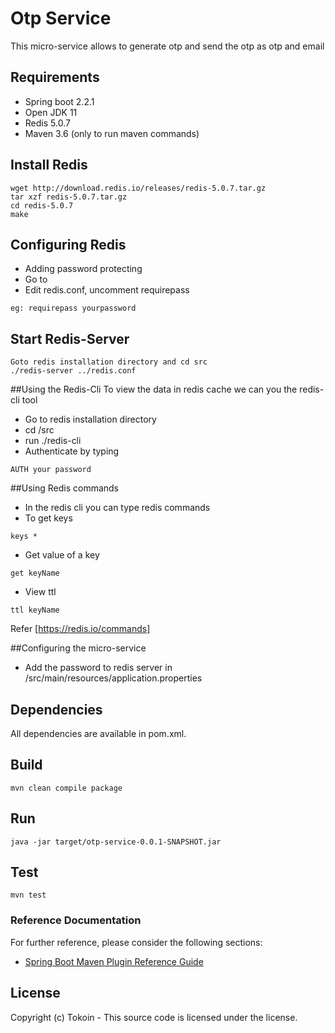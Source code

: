 # Otp Service
This micro-service allows to generate otp and send the otp as otp and email 

## Requirements
* Spring boot 2.2.1
* Open JDK 11
* Redis 5.0.7
* Maven 3.6 (only to run maven commands)

## Install Redis
```
wget http://download.redis.io/releases/redis-5.0.7.tar.gz
tar xzf redis-5.0.7.tar.gz
cd redis-5.0.7
make
```
## Configuring Redis
* Adding password protecting
* Go to <redis-installation-dir>
* Edit redis.conf, uncomment requirepass 
```
eg: requirepass yourpassword
```

## Start Redis-Server
```
Goto redis installation directory and cd src 
./redis-server ../redis.conf
```

##Using the Redis-Cli
To view the data in redis cache we can you the redis-cli tool

* Go to redis installation directory <redis-installation-dir> 
* cd <redis-installation-dir>/src
* run ./redis-cli
* Authenticate by typing 
```
AUTH your password
```
##Using Redis commands
* In the redis cli you can type redis commands
* To get keys 
```
keys * 
```
* Get value of a key
```
get keyName
```
* View ttl
```
ttl keyName
```

Refer [https://redis.io/commands]

##Configuring the micro-service
* Add the password to redis server in <otp-service>/src/main/resources/application.properties
## Dependencies
All dependencies are available in pom.xml.

## Build
```
mvn clean compile package
```

## Run
```
java -jar target/otp-service-0.0.1-SNAPSHOT.jar
```

## Test
```
mvn test
```

### Reference Documentation
For further reference, please consider the following sections:

* [Spring Boot Maven Plugin Reference Guide](https://docs.spring.io/spring-boot/docs/2.2.1.RELEASE/maven-plugin/)


## License

Copyright (c) Tokoin - 
This source code is licensed under the  license. 
